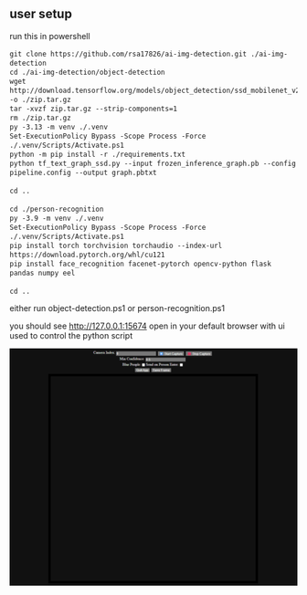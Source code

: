 ## user setup

run this in powershell

```pwsh
git clone https://github.com/rsa17826/ai-img-detection.git ./ai-img-detection
cd ./ai-img-detection/object-detection
wget http://download.tensorflow.org/models/object_detection/ssd_mobilenet_v2_coco_2018_03_29.tar.gz -o ./zip.tar.gz
tar -xvzf zip.tar.gz --strip-components=1
rm ./zip.tar.gz
py -3.13 -m venv ./.venv
Set-ExecutionPolicy Bypass -Scope Process -Force
./.venv/Scripts/Activate.ps1
python -m pip install -r ./requirements.txt
python tf_text_graph_ssd.py --input frozen_inference_graph.pb --config pipeline.config --output graph.pbtxt

cd ..

cd ./person-recognition
py -3.9 -m venv ./.venv
Set-ExecutionPolicy Bypass -Scope Process -Force
./.venv/Scripts/Activate.ps1
pip install torch torchvision torchaudio --index-url https://download.pytorch.org/whl/cu121
pip install face_recognition facenet-pytorch opencv-python flask pandas numpy eel

cd ..

```
either run object-detection.ps1 or person-recognition.ps1

you should see http://127.0.0.1:15674 open in your default browser with ui used to control the python script

![image showing the web ui](image.png)
